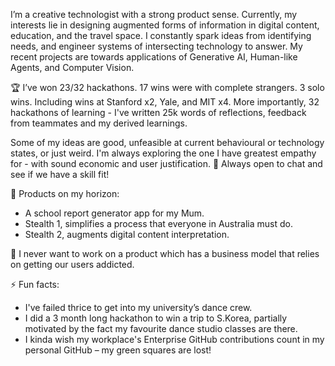 <!--
**codejoey/codejoey** is a ✨ _special_ ✨ repository because its `README.md` (this file) appears on your GitHub profile.

Here are some ideas to get you started:

- 🔭 I’m currently working on ...
- 🌱 I’m currently learning ...
- 👯 I’m looking to collaborate on ...
- 🤔 I’m looking for help with ...
- 💬 Ask me about ...
- 📫 How to reach me: ...
- 😄 Pronouns: ...
- ⚡ Fun fact: ...
-->
I’m a creative technologist with a strong product sense. Currently, my interests lie in designing augmented forms of information in digital content, education, and the travel space. I constantly spark ideas from identifying needs, and engineer systems of intersecting technology to answer. 
My recent projects are towards applications of Generative AI, Human-like Agents, and Computer Vision.

🏆 I’ve won 23/32 hackathons. 17 wins were with complete strangers. 3 solo wins. Including wins at Stanford x2, Yale, and MIT x4. More importantly, 32 hackathons of learning - I've written 25k words of reflections, feedback from teammates and my derived learnings.

Some of my ideas are good, unfeasible at current behavioural or technology states, or just weird. I'm always exploring the one I have greatest empathy for - with sound economic and user justification.
👋 Always open to chat and see if we have a skill fit!

🔭 Products on my horizon:
- A school report generator app for my Mum.
- Stealth 1, simplifies a process that everyone in Australia must do.
- Stealth 2, augments digital content interpretation.

🌱 I never want to work on a product which has a business model that relies on getting our users addicted.

⚡ Fun facts:
- I've failed thrice to get into my university’s dance crew.
- I did a 3 month long hackathon to win a trip to S.Korea, partially motivated by the fact my favourite dance studio classes are there.
- I kinda wish my workplace's Enterprise GitHub contributions count in my personal GitHub – my green squares are lost!
